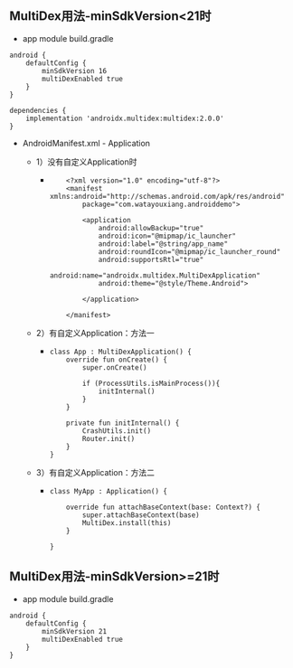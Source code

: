 ## MultiDex用法-minSdkVersion<21时

- app module build.gradle

```
android {
    defaultConfig {
        minSdkVersion 16
        multiDexEnabled true
    }
}

dependencies {
    implementation 'androidx.multidex:multidex:2.0.0'
}
```

- AndroidManifest.xml - Application
  
  - 1）没有自定义Application时
  
    - ```
          <?xml version="1.0" encoding="utf-8"?>
          <manifest xmlns:android="http://schemas.android.com/apk/res/android"
              package="com.watayouxiang.androiddemo">
          
              <application
                  android:allowBackup="true"
                  android:icon="@mipmap/ic_launcher"
                  android:label="@string/app_name"
                  android:roundIcon="@mipmap/ic_launcher_round"
                  android:supportsRtl="true"
                  android:name="androidx.multidex.MultiDexApplication"
                  android:theme="@style/Theme.Android">
              
              </application>
              
          </manifest>
      ```
  
  - 2）有自定义Application：方法一
  
    - ```
      class App : MultiDexApplication() {
          override fun onCreate() {
              super.onCreate()
      
              if (ProcessUtils.isMainProcess()){
                  initInternal()
              }
          }
      
          private fun initInternal() {
              CrashUtils.init()
              Router.init()
          }
      }
      ```

  - 3）有自定义Application：方法二

    - ```
      class MyApp : Application() {
      
          override fun attachBaseContext(base: Context?) {
              super.attachBaseContext(base)
              MultiDex.install(this)
          }
      
      }
      ```



## MultiDex用法-minSdkVersion>=21时

- app module build.gradle

```
android {
    defaultConfig {
        minSdkVersion 21
        multiDexEnabled true
    }
}
```


